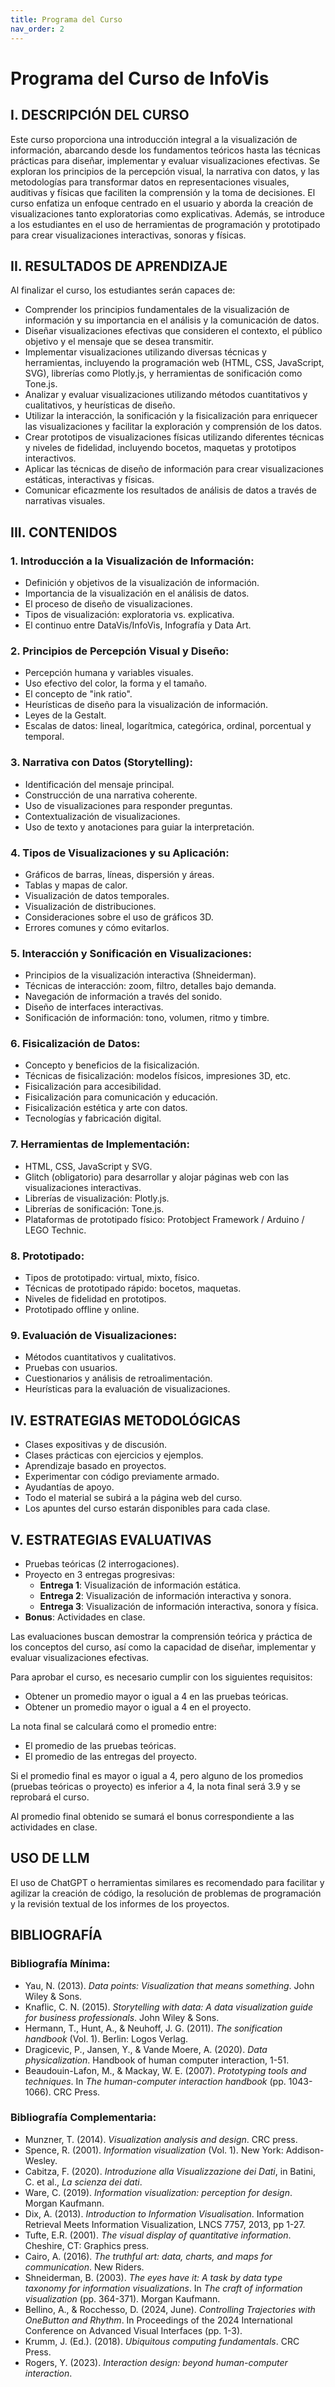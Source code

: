 ```yaml
---
title: Programa del Curso
nav_order: 2
---
```


# Programa del Curso de InfoVis

## I. DESCRIPCIÓN DEL CURSO

Este curso proporciona una introducción integral a la visualización de información, abarcando desde los fundamentos teóricos hasta las técnicas prácticas para diseñar, implementar y evaluar visualizaciones efectivas. Se exploran los principios de la percepción visual, la narrativa con datos, y las metodologías para transformar datos en representaciones visuales, auditivas y físicas que faciliten la comprensión y la toma de decisiones. El curso enfatiza un enfoque centrado en el usuario y aborda la creación de visualizaciones tanto exploratorias como explicativas. Además, se introduce a los estudiantes en el uso de herramientas de programación y prototipado para crear visualizaciones interactivas, sonoras y físicas.

## II. RESULTADOS DE APRENDIZAJE

Al finalizar el curso, los estudiantes serán capaces de:

- Comprender los principios fundamentales de la visualización de información y su importancia en el análisis y la comunicación de datos.
- Diseñar visualizaciones efectivas que consideren el contexto, el público objetivo y el mensaje que se desea transmitir.
- Implementar visualizaciones utilizando diversas técnicas y herramientas, incluyendo la programación web (HTML, CSS, JavaScript, SVG), librerías como Plotly.js, y herramientas de sonificación como Tone.js.
- Analizar y evaluar visualizaciones utilizando métodos cuantitativos y cualitativos, y heurísticas de diseño.
- Utilizar la interacción, la sonificación y la fisicalización para enriquecer las visualizaciones y facilitar la exploración y comprensión de los datos.
- Crear prototipos de visualizaciones físicas utilizando diferentes técnicas y niveles de fidelidad, incluyendo bocetos, maquetas y prototipos interactivos.
- Aplicar las técnicas de diseño de información para crear visualizaciones estáticas, interactivas y físicas.
- Comunicar eficazmente los resultados de análisis de datos a través de narrativas visuales.

## III. CONTENIDOS

### 1. Introducción a la Visualización de Información:
- Definición y objetivos de la visualización de información.
- Importancia de la visualización en el análisis de datos.
- El proceso de diseño de visualizaciones.
- Tipos de visualización: exploratoria vs. explicativa.
- El continuo entre DataVis/InfoVis, Infografía y Data Art.

### 2. Principios de Percepción Visual y Diseño:
- Percepción humana y variables visuales.
- Uso efectivo del color, la forma y el tamaño.
- El concepto de "ink ratio".
- Heurísticas de diseño para la visualización de información.
- Leyes de la Gestalt.
- Escalas de datos: lineal, logarítmica, categórica, ordinal, porcentual y temporal.

### 3. Narrativa con Datos (Storytelling):
- Identificación del mensaje principal.
- Construcción de una narrativa coherente.
- Uso de visualizaciones para responder preguntas.
- Contextualización de visualizaciones.
- Uso de texto y anotaciones para guiar la interpretación.

### 4. Tipos de Visualizaciones y su Aplicación:
- Gráficos de barras, líneas, dispersión y áreas.
- Tablas y mapas de calor.
- Visualización de datos temporales.
- Visualización de distribuciones.
- Consideraciones sobre el uso de gráficos 3D.
- Errores comunes y cómo evitarlos.

### 5. Interacción y Sonificación en Visualizaciones:
- Principios de la visualización interactiva (Shneiderman).
- Técnicas de interacción: zoom, filtro, detalles bajo demanda.
- Navegación de información a través del sonido.
- Diseño de interfaces interactivas.
- Sonificación de información: tono, volumen, ritmo y timbre.

### 6. Fisicalización de Datos:
- Concepto y beneficios de la fisicalización.
- Técnicas de fisicalización: modelos físicos, impresiones 3D, etc.
- Fisicalización para accesibilidad.
- Fisicalización para comunicación y educación.
- Fisicalización estética y arte con datos.
- Tecnologías y fabricación digital.

### 7. Herramientas de Implementación:
- HTML, CSS, JavaScript y SVG.
- Glitch (obligatorio) para desarrollar y alojar páginas web con las visualizaciones interactivas.
- Librerías de visualización: Plotly.js.
- Librerías de sonificación: Tone.js.
- Plataformas de prototipado físico: Protobject Framework / Arduino / LEGO Technic.

### 8. Prototipado:
- Tipos de prototipado: virtual, mixto, físico.
- Técnicas de prototipado rápido: bocetos, maquetas.
- Niveles de fidelidad en prototipos.
- Prototipado offline y online.

### 9. Evaluación de Visualizaciones:
- Métodos cuantitativos y cualitativos.
- Pruebas con usuarios.
- Cuestionarios y análisis de retroalimentación.
- Heurísticas para la evaluación de visualizaciones.

## IV. ESTRATEGIAS METODOLÓGICAS

- Clases expositivas y de discusión.
- Clases prácticas con ejercicios y ejemplos.
- Aprendizaje basado en proyectos.
- Experimentar con código previamente armado.
- Ayudantías de apoyo.
- Todo el material se subirá a la página web del curso.
- Los apuntes del curso estarán disponibles para cada clase.

## V. ESTRATEGIAS EVALUATIVAS

- Pruebas teóricas (2 interrogaciones).
- Proyecto en 3 entregas progresivas:
  - **Entrega 1**: Visualización de información estática.
  - **Entrega 2**: Visualización de información interactiva y sonora.
  - **Entrega 3**: Visualización de información interactiva, sonora y física.
- **Bonus**: Actividades en clase.

Las evaluaciones buscan demostrar la comprensión teórica y práctica de los conceptos del curso, así como la capacidad de diseñar, implementar y evaluar visualizaciones efectivas.

Para aprobar el curso, es necesario cumplir con los siguientes requisitos:
- Obtener un promedio mayor o igual a 4 en las pruebas teóricas.
- Obtener un promedio mayor o igual a 4 en el proyecto.

La nota final se calculará como el promedio entre:
- El promedio de las pruebas teóricas.
- El promedio de las entregas del proyecto.

Si el promedio final es mayor o igual a 4, pero alguno de los promedios (pruebas teóricas o proyecto) es inferior a 4, la nota final será 3.9 y se reprobará el curso.

Al promedio final obtenido se sumará el bonus correspondiente a las actividades en clase.

## USO DE LLM
El uso de ChatGPT o herramientas similares es recomendado para facilitar y agilizar la creación de código, la resolución de problemas de programación y la revisión textual de los informes de los proyectos.

## BIBLIOGRAFÍA

### Bibliografía Mínima:
- Yau, N. (2013). *Data points: Visualization that means something*. John Wiley & Sons.
- Knaflic, C. N. (2015). *Storytelling with data: A data visualization guide for business professionals*. John Wiley & Sons.
- Hermann, T., Hunt, A., & Neuhoff, J. G. (2011). *The sonification handbook* (Vol. 1). Berlin: Logos Verlag.
- Dragicevic, P., Jansen, Y., & Vande Moere, A. (2020). *Data physicalization*. Handbook of human computer interaction, 1-51.
- Beaudouin-Lafon, M., & Mackay, W. E. (2007). *Prototyping tools and techniques*. In *The human-computer interaction handbook* (pp. 1043-1066). CRC Press.

### Bibliografía Complementaria:
- Munzner, T. (2014). *Visualization analysis and design*. CRC press.
- Spence, R. (2001). *Information visualization* (Vol. 1). New York: Addison-Wesley.
- Cabitza, F. (2020). *Introduzione alla Visualizzazione dei Dati*, in Batini, C. et al., *La scienza dei dati*.
- Ware, C. (2019). *Information visualization: perception for design*. Morgan Kaufmann.
- Dix, A. (2013). *Introduction to Information Visualisation*. Information Retrieval Meets Information Visualization, LNCS 7757, 2013, pp 1-27.
- Tufte, E.R. (2001). *The visual display of quantitative information*. Cheshire, CT: Graphics press.
- Cairo, A. (2016). *The truthful art: data, charts, and maps for communication*. New Riders.
- Shneiderman, B. (2003). *The eyes have it: A task by data type taxonomy for information visualizations*. In *The craft of information visualization* (pp. 364-371). Morgan Kaufmann.
- Bellino, A., & Rocchesso, D. (2024, June). *Controlling Trajectories with OneButton and Rhythm*. In Proceedings of the 2024 International Conference on Advanced Visual Interfaces (pp. 1-3).
- Krumm, J. (Ed.). (2018). *Ubiquitous computing fundamentals*. CRC Press.
- Rogers, Y. (2023). *Interaction design: beyond human-computer interaction*.
